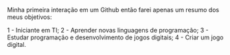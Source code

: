 Minha primeira interação em um Github então farei apenas um resumo dos meus objetivos:

1 - Iniciante em TI;
2 - Aprender novas linguagens de programação;
3 - Estudar programação e desenvolvimento de jogos digitais;
4 - Criar um jogo digital.
